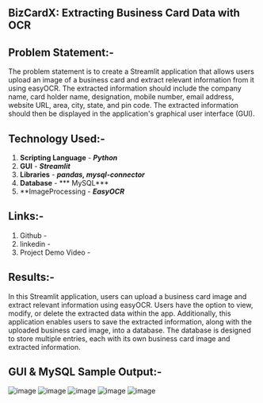 **BizCardX: Extracting Business Card Data with OCR**
---------------------------------------------------------------------------
**Problem Statement:-**
----------------------
The problem statement is to create a Streamlit application that allows users upload an image of a business card and extract relevant information from it using
easyOCR. The extracted information should include the company name, card holder name, designation, mobile number, email address, website URL, area, city, state,
and pin code. The extracted information should then be displayed in the application's graphical user interface (GUI).

**Technology Used:-**
----------------------
1.  **Scripting Language** - ***Python***
2.  **GUI** - ***Streamlit***
3.  **Libraries** - ***pandas, mysql-connector***
4.  **Database** - *** MySQL***
5.  **ImageProcessing - ***EasyOCR***

**Links:-**
---------
1.  Github - 
2.  linkedin - 
3.  Project Demo Video - 

**Results:-**
-----------
In this Streamlit application, users can upload a business card image and extract relevant information using easyOCR. Users have the option to view, modify, or delete the extracted data within the app. Additionally, this application enables users to save the extracted information, along with the uploaded business card image, into a database. The database is designed to store multiple entries, each with its own business card image and extracted information.

**GUI & MySQL Sample Output:-**
-------------------
![image](https://github.com/thiyagarajangit/BizCardX-Extracting-Business-Card-Data-with-OCR/assets/142799337/b6b8d9c0-86a8-4b78-9286-1f74a4bdcc60)
![image](https://github.com/thiyagarajangit/BizCardX-Extracting-Business-Card-Data-with-OCR/assets/142799337/962a0e65-00af-4833-95e3-f6da785f1423)
![image](https://github.com/thiyagarajangit/BizCardX-Extracting-Business-Card-Data-with-OCR/assets/142799337/e130def8-fee8-4600-bcee-cba24d454dff)
![image](https://github.com/thiyagarajangit/BizCardX-Extracting-Business-Card-Data-with-OCR/assets/142799337/d9c5f8e6-c699-4bb9-a88a-91bc5ba1bc19)
![image](https://github.com/thiyagarajangit/BizCardX-Extracting-Business-Card-Data-with-OCR/assets/142799337/c69076e2-769b-4ac5-a7fa-0f53ca315c1d)
